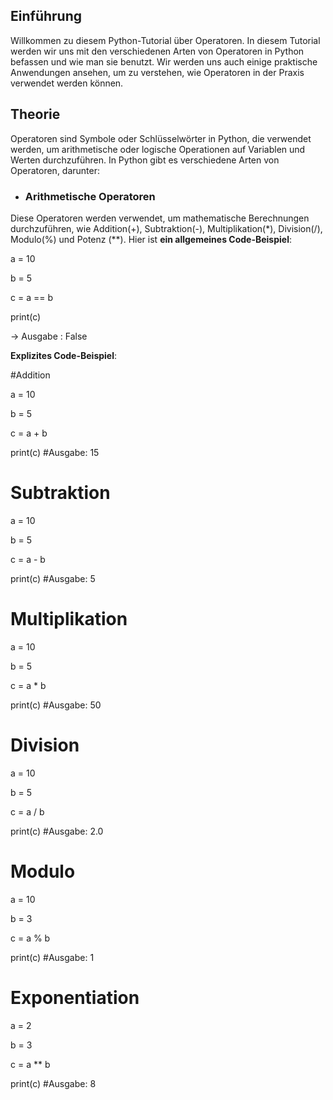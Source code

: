 ## **Einführung**
Willkommen zu diesem Python-Tutorial über Operatoren. In diesem Tutorial werden wir uns mit den verschiedenen Arten von Operatoren in Python befassen und wie man sie benutzt. Wir werden uns auch einige praktische Anwendungen ansehen, um zu verstehen, wie Operatoren in der Praxis verwendet werden können.

## **Theorie**
Operatoren sind Symbole oder Schlüsselwörter in Python, die verwendet werden, um arithmetische oder logische Operationen auf Variablen und Werten durchzuführen. In Python gibt es verschiedene Arten von Operatoren, darunter:

* ### **Arithmetische Operatoren** 
Diese Operatoren werden verwendet, um mathematische Berechnungen durchzuführen, wie Addition(+), Subtraktion(-), Multiplikation(*), Division(/), Modulo(%) und Potenz (**). Hier ist **ein allgemeines Code-Beispiel**:

a = 10

b = 5

c = a == b

print(c)

-> Ausgabe : False

**Explizites Code-Beispiel**:

#Addition

a = 10

b = 5

c = a + b

print(c)  #Ausgabe: 15

# Subtraktion

a = 10

b = 5

c = a - b

print(c)  #Ausgabe: 5

# Multiplikation

a = 10

b = 5

c = a * b

print(c)  #Ausgabe: 50

# Division

a = 10

b = 5

c = a / b

print(c)  #Ausgabe: 2.0

# Modulo

a = 10

b = 3

c = a % b

print(c)  #Ausgabe: 1

# Exponentiation

a = 2

b = 3

c = a ** b

print(c)  #Ausgabe: 8


